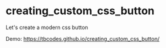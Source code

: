 # creating_custom_css_button
Let's create a modern css button

Demo: https://tbcodes.github.io/creating_custom_css_button/
